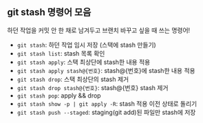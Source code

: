 ## git stash 명령어 모음

하던 작업을 커밋 안 한 채로 남겨두고 브랜치 바꾸고 싶을 때 쓰는 명령어!

- `git stash`: 하던 작업 임시 저장 (스택에 stash 만들기)
- `git stash list`: stash 목록 확인
- `git stash apply`: 스택 최상단에 stash한 내용 적용
- `git stash apply stash@{번호}`: stash@{번호}에 stash한 내용 적용
- `git stash drop`: 스택 최상단의 stash 제거
- `git stash drop stash@{번호}`: stash@{번호} stash 제거
- `git stash pop`: apply && drop
- `git stash show -p | git apply -R`: stash 적용 이전 상태로 돌리기
- `git stash push --staged`: staging(git add)된 파일만 stash에 저장
